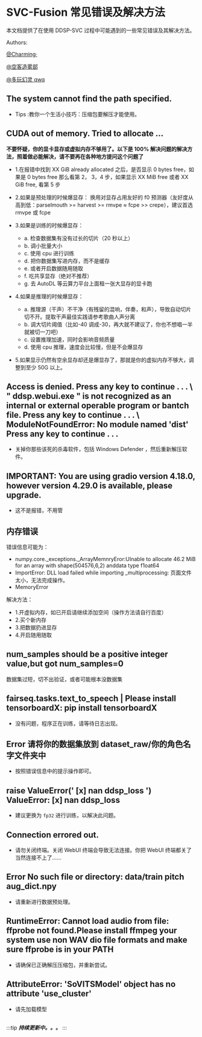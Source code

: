 # SVC-Fusion 常见错误及解决方法

本文档提供了在使用 DDSP-SVC 过程中可能遇到的一些常见错误及其解决方法。

Authors:

[@Charming·](https://space.bilibili.com/399248533)

[@空客造雾部](https://space.bilibili.com/457021084)

[@多玩幻灵 qwq](https://space.bilibili.com/503423945)

## The system cannot find the path specified.

- Tips :教你一个生活小技巧：压缩包要解压才能使用。

## CUDA out of memory. Tried to allocate ...

**不要怀疑，你的显卡显存或虚拟内存不够用了。以下是 100% 解决问题的解决方法，照着做必能解决，请不要再在各种地方提问这个问题了**

- 1.在报错中找到 XX GiB already allocated 之后，是否显示 0 bytes free，如果是 0 bytes free 那么看第 2， 3，4 步，如果显示 XX MiB free 或者 XX GiB free, 看第 5 步

- 2.如果是预处理的时候爆显存：
  换用对显存占用友好的 f0 预测器（友好度从高到低：parselmouth >= harvest >= rmvpe ≈ fcpe >> crepe），建议首选 rmvpe 或 fcpe

- 3.如果是训练的时候爆显存：

  - a. 检查数据集有没有过长的切片（20 秒以上）
  - b. 调小批量大小
  - c. 使用 cpu 进行训练
  - d. 把你数据集写进内存，而不是缓存
  - e. 或者开启数据随用随取
  - f. 吃共享显存（绝对不推荐）
  - g. 去 AutoDL 等云算力平台上面租一张大显存的显卡跑

- 4.如果是推理的时候爆显存：

  - a. 推理源（干声）不干净（有残留的混响，伴奏，和声），导致自动切片切不开。提取干声最佳实践请参考歌曲人声分离
  - b. 调大切片阈值（比如-40 调成-30，再大就不建议了，你也不想唱一半就被切一刀吧）
  - c. 设置推理加速，同时会影响音频质量
  - d. 使用 cpu 推理，速度会比较慢，但是不会爆显存

- 5.如果显示仍然有空余显存却还是爆显存了，那就是你的虚拟内存不够大，调整到至少 50G 以上。

## Access is denied. Press any key to continue . . . \ " ddsp.webui.exe " is not recognized as an internal or external operable program or bantch file. Press any key to continue . . . \ ModuleNotFoundError: No module named 'dist' Press any key to continue . . .

- 关掉你那些该死的杀毒软件，包括 Windows Defender ，然后重新解压软件。

## IMPORTANT: You are using gradio version 4.18.0, however version 4.29.0 is available, please upgrade.

- 这不是报错，不用管

## 内存错误

错误信息可能为：

- numpy.core.\_exceptions.\_ArrayMemnryEror:UInable to allocate 46.2 MiB for an array with shape(504576,6,2) anddata type f1oat64
- ImportError: DLL load failed while importing \_multiprocessing: 页面文件太小，无法完成操作。
- MemoryError

解决方法：

- 1.开虚拟内存，如已开启请继续添加空间（操作方法请自行百度）
- 2.买个新内存
- 3.把数据扔进显存
- 4.开启随用随取

## num_samples should be a positive integer value,but got num_samples=0

数据集过短，切不出验证，或者可能根本没数据集

## fairseq.tasks.text_to_speech | Please install tensorboardX: pip install tensorboardX

- 没有问题，程序正在训练，请等待日志出现。

## Error 请将你的数据集放到 dataset_raw/你的角色名字文件夹中

- 按照错误信息中的提示操作即可。

## raise ValueError(' [x] nan ddsp_loss ') ValueError: [x] nan ddsp_loss

- 建议更换为 `fp32` 进行训练，以解决此问题。

## Connection errored out.

- 请勿关闭终端。关闭 WebUI 终端会导致无法连接。你把 WebUI 终端都关了当然连接不上了……

## Error No such file or directory: data/train pitch aug_dict.npy

- 请重新进行数据预处理。

## RuntimeError: Cannot load audio from file: ffprobe not found.Please install ffmpeg your system use non WAV dio file formats and make sure ffprobe is in your PATH

- 请确保已正确解压压缩包，并重新尝试。

## AttributeError: 'SoVITSModel' object has no attribute 'use_cluster'

- 请先加载模型

##

:::tip
**_持续更新中。。。_**
:::
